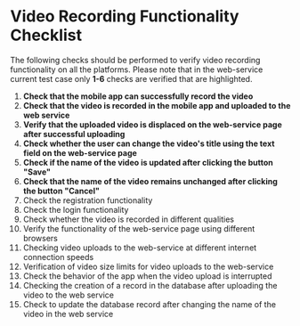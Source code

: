 # Video Recording Functionality Checklist

The following checks should be performed to verify video recording functionality on all the platforms.
Please note that in the web-service current test case only **1-6** checks are verified that are highlighted.

1. **Check that the mobile app can successfully record the video**
2. **Check that the video is recorded in the mobile app and uploaded to the web service**
3. **Verify that the uploaded video is displaced on the web-service page after successful uploading** 
4. **Check whether the user can change the video's title using the text field on the web-service page**
5. **Check if the name of the video is updated after clicking the button "Save"**
6. **Сheck that the name of the video remains unchanged after clicking the button "Cancel"**
7. Check the registration functionality
8. Check the login functionality
9. Check whether the video is recorded in different qualities
10. Verify the functionality of the web-service page using different browsers
11. Checking video uploads to the web-service at different internet connection speeds
12. Verification of video size limits for video uploads to the web-service
13. Check the behavior of the app when the video upload is interrupted
14. Checking the creation of a record in the database after uploading the video to the web service
15. Check to update the database record after changing the name of the video in the web service
